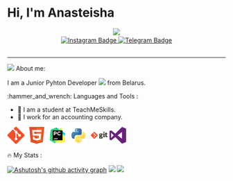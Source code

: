 # Hi, I'm Anasteisha


<div id="header" align="center">
  <img src="https://media.giphy.com/media/jNA4Bof4CGbwNOlRP9/giphy.gif" width="480"/>
</div>
<div id="badges" align="center">
  <a href="https://www.instagram.com/a.sundik/?igshid=NTdlMDg3MTY%3D">
    <img src="https://img.shields.io/badge/Instagram-red?style=for-the-badge&logo=Instagram&logoColor=black" alt="Instagram Badge"/>
  </a>
  <a href="https://tlgg.ru/@nastasandalova">
    <img src="https://img.shields.io/badge/Telegram-blue?style=for-the-badge&logo=Telegram&logoColor=black" alt="Telegram Badge"/>
  </a>
</div>


<div  align="center">
  <img src="https://komarev.com/ghpvc/?username=Shundik&style=flat-square&color=blue" alt=""/>
</dif> 

---
<div align="left">
  <img src="https://media.giphy.com/media/77T0KoLNfI9kXYWoAK/giphy.gif" width="50"/> About me:
  
  I am a Junior Pyhton Developer <img src="https://media.giphy.com/media/WUlplcMpOCEmTGBtBW/giphy.gif" width="30"> from Belarus.
</div>
<div align="left">
  :hammer_and_wrench: Languages and Tools :
  
  
</div>
<div align="left">
  
  - :seedling: I am a student at TeachMeSkills.
  - :telescope: I work for an accounting company.
  
</dif>


<div>
  <img src="https://github.com/devicons/devicon/blob/master/icons/git/git-original.svg" title="GIT" alt="GIT" width="40" height="40"/>&nbsp;
  <img src="https://github.com/devicons/devicon/blob/master/icons/html5/html5-original.svg" title="HTML" alt="HTML" width="40" height="40"/>&nbsp;
  <img src="https://github.com/devicons/devicon/blob/master/icons/pycharm/pycharm-original.svg" title="pycharm" alt="pycharm" width="40" height="40"/>&nbsp;
  <img src="https://github.com/devicons/devicon/blob/master/icons/python/python-original.svg" title="python " alt="python" width="40" height="40"/>&nbsp;
  <img src="https://github.com/devicons/devicon/blob/master/icons/git/git-original-wordmark.svg" title="Git" **alt="Git" width="40" height="40"/>
  <img src="https://github.com/devicons/devicon/blob/master/icons/visualstudio/visualstudio-plain.svg" title="visualstudio " alt="visualstudio" width="40" height="40"/>&nbsp;
</div>



:fire: My Stats :



[![Ashutosh's github activity graph](https://github-readme-activity-graph.cyclic.app/graph?username=Shundik&theme=xcode)](https://github.com/ashutosh00710/github-readme-activity-graph)
![](https://github-profile-summary-cards.vercel.app/api/cards/stats?username=Shundik&theme=tokyonight)
![](https://github-profile-summary-cards.vercel.app/api/cards/most-commit-language?username=Shundik&theme=tokyonight)

